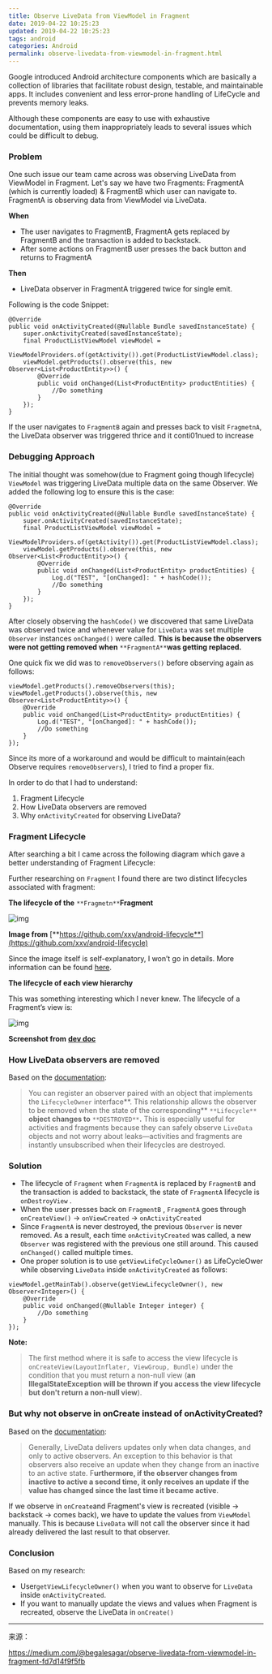 ```yaml
---
title: Observe LiveData from ViewModel in Fragment
date: 2019-04-22 10:25:23
updated: 2019-04-22 10:25:23
tags: android
categories: Android
permalink: observe-livedata-from-viewmodel-in-fragment.html
---
```




Google  introduced Android architecture components which are basically a  collection of libraries that facilitate robust design, testable, and  maintainable apps. It includes convenient and less error-prone handling  of LifeCycle and prevents memory leaks.

Although  these components are easy to use with exhaustive documentation, using  them inappropriately leads to several issues which could be difficult to  debug.

### Problem

One  such issue our team came across was observing LiveData from ViewModel  in Fragment. Let's say we have two Fragments: FragmentA (which is  currently loaded) & FragmentB which user can navigate to. FragmentA  is observing data from ViewModel via LiveData.

**When**

- The user navigates to FragmentB, FragmentA gets replaced by FragmentB and the transaction is added to backstack.
- After some actions on FragmentB user presses the back button and returns to FragmentA

**Then**

- LiveData observer in FragmentA triggered twice for single emit.

Following is the code Snippet:

```
@Override
public void onActivityCreated(@Nullable Bundle savedInstanceState) {
    super.onActivityCreated(savedInstanceState);
    final ProductListViewModel viewModel =
            ViewModelProviders.of(getActivity()).get(ProductListViewModel.class);
    viewModel.getProducts().observe(this, new Observer<List<ProductEntity>>() {
        @Override
        public void onChanged(List<ProductEntity> productEntities) {
            //Do something
        }
    });
}
```

If the user navigates to `FragmentB` again and presses back to visit `FragmetnA`, the LiveData observer was triggered thrice and it conti01nued to increase

### Debugging Approach

The initial thought was somehow(due to Fragment going though lifecycle) `ViewModel` was triggering LiveData multiple data on the same Observer. We added the following log to ensure this is the case:

```
@Override
public void onActivityCreated(@Nullable Bundle savedInstanceState) {
    super.onActivityCreated(savedInstanceState);
    final ProductListViewModel viewModel =
            ViewModelProviders.of(getActivity()).get(ProductListViewModel.class);
    viewModel.getProducts().observe(this, new Observer<List<ProductEntity>>() {
        @Override
        public void onChanged(List<ProductEntity> productEntities) {
            Log.d("TEST", "[onChanged]: " + hashCode());
            //Do something
        }
    });
}
```

After closely observing the `hashCode()` we discovered that same LiveData was observed twice and whenever value for `LiveData` was set multiple `Observer` instances `onChanged()` were called. **This is because the observers were not getting removed when** `**FragmentA**`**was getting replaced.**

One quick fix we did was to `removeObservers()` before observing again as follows:

```
viewModel.getProducts().removeObservers(this);
viewModel.getProducts().observe(this, new Observer<List<ProductEntity>>() {
    @Override
    public void onChanged(List<ProductEntity> productEntities) {
        Log.d("TEST", "[onChanged]: " + hashCode());
        //Do something
    }
});
```

Since its more of a workaround and would be difficult to maintain(each Observe requires `removeObservers`), I tried to find a proper fix.

In order to do that I had to understand:

1. Fragment Lifecycle
2. How LiveData observers are removed
3. Why `onActivityCreated` for observing LiveData?

### Fragment Lifecycle

After searching a bit I came across the following diagram which gave a better understanding of Fragment Lifecycle:

Further researching on `Fragment` I found there are two distinct lifecycles associated with fragment:

**The lifecycle of the** `**Fragmetn**`**Fragment** 



![img](https://cdn-images-1.medium.com/max/1600/0*XOEAs_jDCwSargiV.png)

**Image from** [**https://github.com/xxv/android-lifecycle**](https://github.com/xxv/android-lifecycle)

Since the image itself is self-explanatory, I won’t go in details. More information can be found [here](https://guides.codepath.com/android/creating-and-using-fragments).

**The lifecycle of each view hierarchy**

This was something interesting which I never knew. The lifecycle of a Fragment’s view is:



![img](https://cdn-images-1.medium.com/max/1600/1*g_clKmSJGSNKIoM6KdrCmw.png)

**Screenshot from** [**dev doc**](https://developer.android.com/reference/androidx/fragment/app/Fragment.html#getViewLifecycleOwner())

### How LiveData observers are removed

Based on the [documentation](https://developer.android.com/topic/libraries/architecture/livedata#work_livedata):

> You can register an observer paired with an object that implements the `LifecycleOwner` interface**. This relationship allows the observer to be removed when the state of the corresponding** `**Lifecycle**` **object changes to** `**DESTROYED**`**.** This is especially useful for activities and fragments because they can safely observe `LiveData` objects and not worry about leaks—activities and fragments are instantly unsubscribed when their lifecycles are destroyed.

### Solution

- The lifecycle of `Fragment` when `FragmentA` is replaced by `FragmentB` and the transaction is added to backstack, the state of `FragmentA` lifecycle is `onDestroyView` .
- When the user presses back on `FragmentB` , `FragmentA` goes through `onCreateView()` → `onViewCreated` → `onActivityCreated`
- Since `FragmentA` is never destroyed, the previous `Observer` is never removed. As a result, each time `onActivityCreated` was called, a new `Observer` was registered with the previous one still around. This caused `onChanged()` called multiple times.
- One proper solution is to use `getViewLifeCycleOwner()` as LifeCycleOwer while observing `LiveData` inside `onActivityCreated` as follows:

```
viewModel.getMainTab().observe(getViewLifecycleOwner(), new Observer<Integer>() {
    @Override
    public void onChanged(@Nullable Integer integer) {
        //Do something
    }
});
```

**Note:**

> The first method where it is safe to access the view lifecycle is `onCreateView(LayoutInflater, ViewGroup, Bundle)` under the condition that you must return a non-null view (**an IllegalStateException will be thrown if you access the view lifecycle but don't return a non-null view**).

### But why not observe in onCreate instead of onActivityCreated?

Based on the [documentation](https://developer.android.com/topic/libraries/architecture/livedata#work_livedata):

> Generally,  LiveData delivers updates only when data changes, and only to active  observers. An exception to this behavior is that observers also receive  an update when they change from an inactive to an active state. F**urthermore,  if the observer changes from inactive to active a second time, it only  receives an update if the value has changed since the last time it  became active**.

If we observe in `onCreate`and Fragment's view is recreated (visible → backstack → comes back), we have to update the values from `ViewModel` manually. This is because `LiveData` will not call the observer since it had already delivered the last result to that observer.

### Conclusion

Based on my research:

- User`getViewLifecycleOwner()` when you want to observe for `LiveData` inside `onActivityCreated`.
- If you want to manually update the views and values when Fragment is recreated, observe the LiveData in `onCreate()` 

---

来源：

https://medium.com/@begalesagar/observe-livedata-from-viewmodel-in-fragment-fd7d14f9f5fb